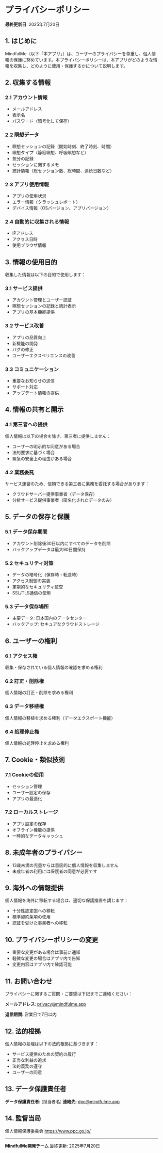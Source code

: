 # プライバシーポリシー

**最終更新日**: 2025年7月20日

## 1. はじめに

MindfulMe（以下「本アプリ」）は、ユーザーのプライバシーを尊重し、個人情報の保護に努めています。本プライバシーポリシーは、本アプリがどのような情報を収集し、どのように使用・保護するかについて説明します。

## 2. 収集する情報

### 2.1 アカウント情報
- メールアドレス
- 表示名
- パスワード（暗号化して保存）

### 2.2 瞑想データ
- 瞑想セッションの記録（開始時刻、終了時刻、時間）
- 瞑想タイプ（静寂瞑想、呼吸瞑想など）
- 気分の記録
- セッションに関するメモ
- 統計情報（総セッション数、総時間、連続日数など）

### 2.3 アプリ使用情報
- アプリの使用状況
- エラー情報（クラッシュレポート）
- デバイス情報（OSバージョン、アプリバージョン）

### 2.4 自動的に収集される情報
- IPアドレス
- アクセス日時
- 使用ブラウザ情報

## 3. 情報の使用目的

収集した情報は以下の目的で使用します：

### 3.1 サービス提供
- アカウント管理とユーザー認証
- 瞑想セッションの記録と統計表示
- アプリの基本機能提供

### 3.2 サービス改善
- アプリの品質向上
- 新機能の開発
- バグの修正
- ユーザーエクスペリエンスの改善

### 3.3 コミュニケーション
- 重要なお知らせの送信
- サポート対応
- アップデート情報の提供

## 4. 情報の共有と開示

### 4.1 第三者への提供
個人情報は以下の場合を除き、第三者に提供しません：

- ユーザーの明示的な同意がある場合
- 法的要求に基づく場合
- 緊急の安全上の理由がある場合

### 4.2 業務委託
サービス運営のため、信頼できる第三者に業務を委託する場合があります：

- クラウドサーバー提供事業者（データ保存）
- 分析サービス提供事業者（匿名化されたデータのみ）

## 5. データの保存と保護

### 5.1 データ保存期間
- アカウント削除後30日以内にすべてのデータを削除
- バックアップデータは最大90日間保持

### 5.2 セキュリティ対策
- データの暗号化（保存時・転送時）
- アクセス制御の実装
- 定期的なセキュリティ監査
- SSL/TLS通信の使用

### 5.3 データ保存場所
- 主要データ: 日本国内のデータセンター
- バックアップ: セキュアなクラウドストレージ

## 6. ユーザーの権利

### 6.1 アクセス権
収集・保存されている個人情報の確認を求める権利

### 6.2 訂正・削除権
個人情報の訂正・削除を求める権利

### 6.3 データ移植権
個人情報の移植を求める権利（データエクスポート機能）

### 6.4 処理停止権
個人情報の処理停止を求める権利

## 7. Cookie・類似技術

### 7.1 Cookieの使用
- セッション管理
- ユーザー設定の保存
- アプリの最適化

### 7.2 ローカルストレージ
- アプリ設定の保存
- オフライン機能の提供
- 一時的なデータキャッシュ

## 8. 未成年者のプライバシー

- 13歳未満の児童からは意図的に個人情報を収集しません
- 未成年者の利用には保護者の同意が必要です

## 9. 海外への情報提供

個人情報を海外に移転する場合は、適切な保護措置を講じます：

- 十分性認定国への移転
- 標準契約条項の使用
- 認証を受けた事業者への移転

## 10. プライバシーポリシーの変更

- 重要な変更がある場合は事前に通知
- 軽微な変更の場合はアプリ内で告知
- 変更内容はアプリ内で確認可能

## 11. お問い合わせ

プライバシーに関するご質問・ご要望は下記までご連絡ください：

**メールアドレス**: privacy@mindfulme.app

**返信期間**: 営業日で7日以内

## 12. 法的根拠

個人情報の処理は以下の法的根拠に基づきます：

- サービス提供のための契約の履行
- 正当な利益の追求
- 法的義務の遵守
- ユーザーの同意

## 13. データ保護責任者

**データ保護責任者**: [担当者名]
**連絡先**: dpo@mindfulme.app

## 14. 監督当局

個人情報保護委員会
https://www.ppc.go.jp/

---

**MindfulMe開発チーム**
最終更新: 2025年7月20日